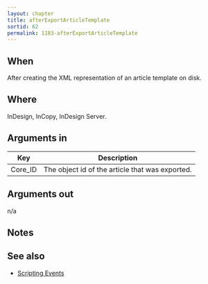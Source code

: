 ```yaml
---
layout: chapter
title: afterExportArticleTemplate
sortid: 62
permalink: 1183-afterExportArticleTemplate
---
```


## When 
After creating the XML representation of an article template on disk.

## Where 
InDesign, InCopy, InDesign Server.

## Arguments in 
|Key |Description|
|----|-----------|
|Core_ID |The object id of the article that was exported.|

## Arguments out 
n/a

## Notes

## See also
* [Scripting Events](../../ScriptingEvents/index.md)